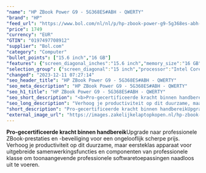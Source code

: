 ```yaml
---
"name": "HP ZBook Power G9 - 5G368ES#ABH - QWERTY"
"brand": "HP"
"feed_url": "https://www.bol.com/nl/nl/p/hp-zbook-power-g9-5g368es-abh-qwerty/9300000151196547"
"price": 1749
"currency": "EUR"
"GTIN": "0197497708912"
"supplier": "Bol.com"
"category": "Computer"
"bullet_points": ["15.6 inch","16 GB"]
"features": {"screen_diagonal_inches":"15.6 inch","memory_size":"16 GB"}
"selection_group": {"screen_diagonal":"15 inch","processor":"Intel Core i7","changed_price_past_3_days":false,"product_family":"Zbook"}
"changed": "2023-12-11 07:27:14"
"seo_header_title": "HP ZBook Power G9 - 5G368ES#ABH - QWERTY"
"seo_meta_description": "HP ZBook Power G9 - 5G368ES#ABH - QWERTY"
"seo_h1_title": "HP ZBook Power G9 - 5G368ES#ABH - QWERTY"
"seo_short_description": "<b>Pro-gecertificeerde kracht binnen handbereik</b>Upgrade naar professionele ZBook-prestaties en -beveiliging voor een ongelooflijk scherpe prijs."
"seo_long_description": "Verhoog je productiviteit op dit duurzame, maar eersteklas apparaat voor uitgebreide samenwerkingsfuncties en componenten van professionele klasse om toonaangevende professionele softwaretoepassingen naadloos uit te voeren."
"short_description": "Pro-gecertificeerde kracht binnen handbereikUpgrade naar professionele ZBook-prestaties en -beveiliging voor een ongelooflijk scherpe prijs. Verhoog je productiviteit op dit duurzame, maar eersteklas apparaat voor uitgebreide samenwerkingsfuncties en componenten van professionele klasse om toonaangevende professionele softwaretoepassingen naadloos uit te voeren."
"external_image_url": "https://images.zakelijkelaptopkopen.nl/hp-zbook-power-g9-5g368es-abh-qwerty.webp"
---
```


<b>Pro-gecertificeerde kracht binnen handbereik</b>Upgrade naar professionele ZBook-prestaties en -beveiliging voor een ongelooflijk scherpe prijs. Verhoog je productiviteit op dit duurzame, maar eersteklas apparaat voor uitgebreide samenwerkingsfuncties en componenten van professionele klasse om toonaangevende professionele softwaretoepassingen naadloos uit te voeren.